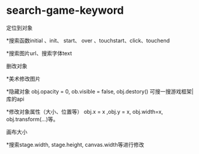 # search-game-keyword

定位到对象

 *搜索函数initial 、init、 start、 over 、touchstart、click、touchend
 
 *搜索图片url、搜索字体text

删改对象

  *美术修改图片
  
  *隐藏对象    obj.opacity = 0, ob.visible = false, obj.destory() 可搜一搜游戏框架|库的api
  
  *修改对象属性（大小、位置等）    obj.x = x ,obj.y = x, obj.width=x, obj.transform(...)等。
  

 画布大小

  *搜索stage.width, stage.height, canvas.width等进行修改
 
